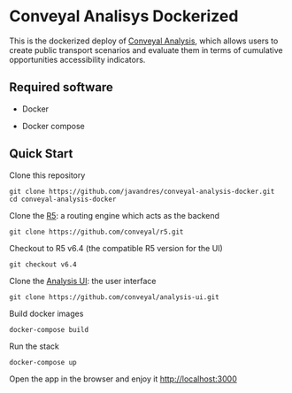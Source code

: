 # Conveyal Analisys Dockerized

This is the dockerized deploy of [Conveyal Analysis](http://conveyal.com/analysis), which allows users to create public transport scenarios and evaluate them in terms of cumulative opportunities accessibility indicators.

## Required software

- Docker

- Docker compose

## Quick Start

Clone this repository

```
git clone https://github.com/javandres/conveyal-analysis-docker.git
cd conveyal-analysis-docker
```
Clone the [R5](https://github.com/conveyal/r5): a routing engine which acts as the backend

```
git clone https://github.com/conveyal/r5.git
```

Checkout to R5 v6.4 (the compatible R5 version for the UI)

```
git checkout v6.4
```


Clone the [Analysis UI](https://github.com/conveyal/analysis-ui): the user interface

```
git clone https://github.com/conveyal/analysis-ui.git
```

Build docker images

```
docker-compose build
```

Run the stack

```
docker-compose up
```

Open the app in the browser and enjoy it [http://localhost:3000](http://localhost:3000)

